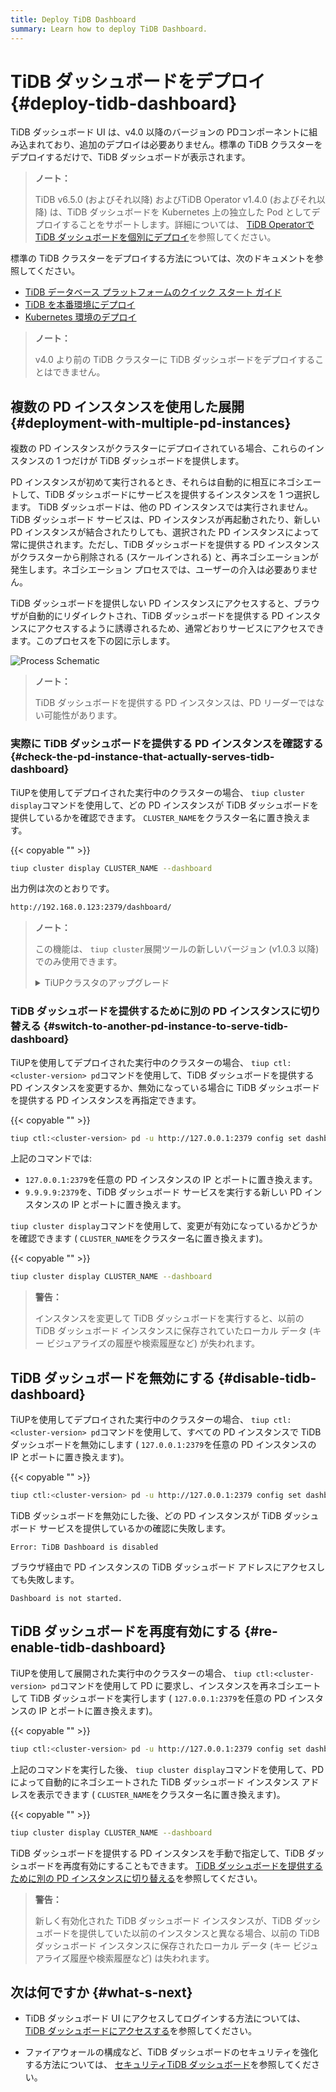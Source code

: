 ```yaml
---
title: Deploy TiDB Dashboard
summary: Learn how to deploy TiDB Dashboard.
---
```


# TiDB ダッシュボードをデプロイ {#deploy-tidb-dashboard}

TiDB ダッシュボード UI は、v4.0 以降のバージョンの PDコンポーネントに組み込まれており、追加のデプロイは必要ありません。標準の TiDB クラスターをデプロイするだけで、TiDB ダッシュボードが表示されます。

> **ノート：**
>
> TiDB v6.5.0 (およびそれ以降) およびTiDB Operator v1.4.0 (およびそれ以降) は、TiDB ダッシュボードを Kubernetes 上の独立した Pod としてデプロイすることをサポートします。詳細については、 [TiDB Operatorで TiDB ダッシュボードを個別にデプロイ](https://docs.pingcap.com/tidb-in-kubernetes/dev/get-started#deploy-tidb-dashboard-independently)を参照してください。

標準の TiDB クラスターをデプロイする方法については、次のドキュメントを参照してください。

-   [TiDB データベース プラットフォームのクイック スタート ガイド](/quick-start-with-tidb.md)
-   [TiDB を本番環境にデプロイ](/production-deployment-using-tiup.md)
-   [Kubernetes 環境のデプロイ](https://docs.pingcap.com/tidb-in-kubernetes/stable/access-dashboard)

> **ノート：**
>
> v4.0 より前の TiDB クラスターに TiDB ダッシュボードをデプロイすることはできません。

## 複数の PD インスタンスを使用した展開 {#deployment-with-multiple-pd-instances}

複数の PD インスタンスがクラスターにデプロイされている場合、これらのインスタンスの 1 つだけが TiDB ダッシュボードを提供します。

PD インスタンスが初めて実行されるとき、それらは自動的に相互にネゴシエートして、TiDB ダッシュボードにサービスを提供するインスタンスを 1 つ選択します。 TiDB ダッシュボードは、他の PD インスタンスでは実行されません。 TiDB ダッシュボード サービスは、PD インスタンスが再起動されたり、新しい PD インスタンスが結合されたりしても、選択された PD インスタンスによって常に提供されます。ただし、TiDB ダッシュボードを提供する PD インスタンスがクラスターから削除される (スケールインされる) と、再ネゴシエーションが発生します。ネゴシエーション プロセスでは、ユーザーの介入は必要ありません。

TiDB ダッシュボードを提供しない PD インスタンスにアクセスすると、ブラウザが自動的にリダイレクトされ、TiDB ダッシュボードを提供する PD インスタンスにアクセスするように誘導されるため、通常どおりサービスにアクセスできます。このプロセスを下の図に示します。

![Process Schematic](/media/dashboard/dashboard-ops-multiple-pd.png)

> **ノート：**
>
> TiDB ダッシュボードを提供する PD インスタンスは、PD リーダーではない可能性があります。

### 実際に TiDB ダッシュボードを提供する PD インスタンスを確認する {#check-the-pd-instance-that-actually-serves-tidb-dashboard}

TiUPを使用してデプロイされた実行中のクラスターの場合、 `tiup cluster display`コマンドを使用して、どの PD インスタンスが TiDB ダッシュボードを提供しているかを確認できます。 `CLUSTER_NAME`をクラスター名に置き換えます。

{{< copyable "" >}}

```bash
tiup cluster display CLUSTER_NAME --dashboard
```

出力例は次のとおりです。

```bash
http://192.168.0.123:2379/dashboard/
```

> **ノート：**
>
> この機能は、 `tiup cluster`展開ツールの新しいバージョン (v1.0.3 以降) でのみ使用できます。
>
> <details><summary>TiUPクラスタのアップグレード</summary>
>
> ```bash
> tiup update --self
> tiup update cluster --force
> ```
>
> </details>

### TiDB ダッシュボードを提供するために別の PD インスタンスに切り替える {#switch-to-another-pd-instance-to-serve-tidb-dashboard}

TiUPを使用してデプロイされた実行中のクラスターの場合、 `tiup ctl:<cluster-version> pd`コマンドを使用して、TiDB ダッシュボードを提供する PD インスタンスを変更するか、無効になっている場合に TiDB ダッシュボードを提供する PD インスタンスを再指定できます。

{{< copyable "" >}}

```bash
tiup ctl:<cluster-version> pd -u http://127.0.0.1:2379 config set dashboard-address http://9.9.9.9:2379
```

上記のコマンドでは:

-   `127.0.0.1:2379`を任意の PD インスタンスの IP とポートに置き換えます。
-   `9.9.9.9:2379`を、TiDB ダッシュボード サービスを実行する新しい PD インスタンスの IP とポートに置き換えます。

`tiup cluster display`コマンドを使用して、変更が有効になっているかどうかを確認できます ( `CLUSTER_NAME`をクラスター名に置き換えます)。

{{< copyable "" >}}

```bash
tiup cluster display CLUSTER_NAME --dashboard
```

> **警告：**
>
> インスタンスを変更して TiDB ダッシュボードを実行すると、以前の TiDB ダッシュボード インスタンスに保存されていたローカル データ (キー ビジュアライズの履歴や検索履歴など) が失われます。

## TiDB ダッシュボードを無効にする {#disable-tidb-dashboard}

TiUPを使用してデプロイされた実行中のクラスターの場合、 `tiup ctl:<cluster-version> pd`コマンドを使用して、すべての PD インスタンスで TiDB ダッシュボードを無効にします ( `127.0.0.1:2379`を任意の PD インスタンスの IP とポートに置き換えます)。

{{< copyable "" >}}

```bash
tiup ctl:<cluster-version> pd -u http://127.0.0.1:2379 config set dashboard-address none
```

TiDB ダッシュボードを無効にした後、どの PD インスタンスが TiDB ダッシュボード サービスを提供しているかの確認に失敗します。

```
Error: TiDB Dashboard is disabled
```

ブラウザ経由で PD インスタンスの TiDB ダッシュボード アドレスにアクセスしても失敗します。

```
Dashboard is not started.
```

## TiDB ダッシュボードを再度有効にする {#re-enable-tidb-dashboard}

TiUPを使用して展開された実行中のクラスターの場合、 `tiup ctl:<cluster-version> pd`コマンドを使用して PD に要求し、インスタンスを再ネゴシエートして TiDB ダッシュボードを実行します ( `127.0.0.1:2379`を任意の PD インスタンスの IP とポートに置き換えます)。

{{< copyable "" >}}

```bash
tiup ctl:<cluster-version> pd -u http://127.0.0.1:2379 config set dashboard-address auto
```

上記のコマンドを実行した後、 `tiup cluster display`コマンドを使用して、PD によって自動的にネゴシエートされた TiDB ダッシュボード インスタンス アドレスを表示できます ( `CLUSTER_NAME`をクラスター名に置き換えます)。

{{< copyable "" >}}

```bash
tiup cluster display CLUSTER_NAME --dashboard
```

TiDB ダッシュボードを提供する PD インスタンスを手動で指定して、TiDB ダッシュボードを再度有効にすることもできます。 [TiDB ダッシュボードを提供するために別の PD インスタンスに切り替える](#switch-to-another-pd-instance-to-serve-tidb-dashboard)を参照してください。

> **警告：**
>
> 新しく有効化された TiDB ダッシュボード インスタンスが、TiDB ダッシュボードを提供していた以前のインスタンスと異なる場合、以前の TiDB ダッシュボード インスタンスに保存されたローカル データ (キー ビジュアライズ履歴や検索履歴など) は失われます。

## 次は何ですか {#what-s-next}

-   TiDB ダッシュボード UI にアクセスしてログインする方法については、 [TiDB ダッシュボードにアクセスする](/dashboard/dashboard-access.md)を参照してください。

-   ファイアウォールの構成など、TiDB ダッシュボードのセキュリティを強化する方法については、 [セキュリティTiDB ダッシュボード](/dashboard/dashboard-ops-security.md)を参照してください。
